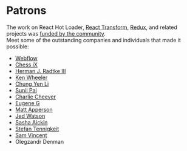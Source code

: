 # Patrons

The work on React Hot Loader, [React Transform](https://github.com/gaearon/babel-plugin-react-transform), [Redux](https://github.com/rackt/redux), and related projects was [funded by the community](https://www.patreon.com/reactdx).  
Meet some of the outstanding companies and individuals that made it possible:

* [Webflow](https://github.com/webflow)
* [Chess iX](http://www.chess-ix.com/)
* [Herman J. Radtke III](http://hermanradtke.com)
* [Ken Wheeler](http://kenwheeler.github.io/)
* [Chung Yen Li](https://www.facebook.com/prototocal.lee)
* [Sunil Pai](https://twitter.com/threepointone)
* [Charlie Cheever](https://twitter.com/ccheever)
* [Eugene G](https://twitter.com/e1g)
* [Matt Apperson](https://twitter.com/mattapperson)
* [Jed Watson](https://twitter.com/jedwatson)
* [Sasha Aickin](https://twitter.com/xander76)
* [Stefan Tennigkeit](https://twitter.com/whobubble)
* [Sam Vincent](https://twitter.com/samvincent)
* Olegzandr Denman
